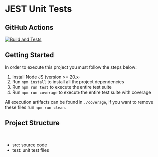 # JEST Unit Tests

## GitHub Actions

[![Build and Tests](https://github.com/GuilhermeMSilveira/GuilhermeMarques-Turma01-Trabalho01/actions/workflows/node.js.yml/badge.svg?branch=master)
](https://github.com/GuilhermeMSilveira/GuilhermeMarques-Turma01-Trabalho01/actions/workflows/node.js.yml)


## Getting Started

In order to execute this project you must follow the steps below:

1. Install [Node JS](https://nodejs.org/) (version >= 20.x)
1. Run `npm install` to install all the project dependencies
1. Run `npm run test` to execute the entire test suite
1. Run `npm run coverage` to execute the entire test suite with coverage

All execution artifacts can be found in `./coverage`, if you want to remove these files run `npm run clean`.

## Project Structure
</br>
<ul>
    <li>src: source code</li>
    <li>test: unit test files</li>
</ul>